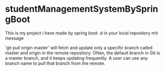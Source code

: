 # studentManagementSystemBySpringBoot
This is my project i have made by spring boot.
d in your local repository mit message

'git pull origin master' will fetch and update only a specific branch called master and origin in the remote repository. Often, the default branch in Git is a master branch, and it keeps updating frequently. A user can use any branch name to pull that branch from the remote.